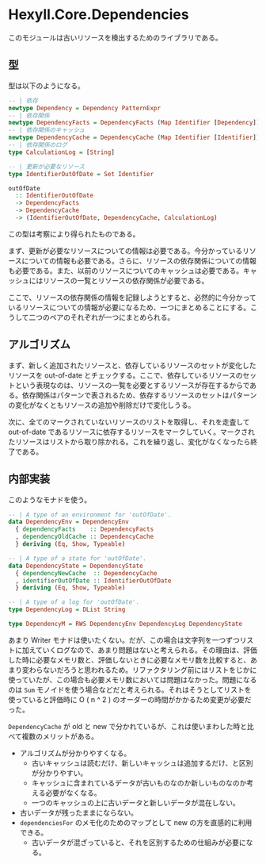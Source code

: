 # Hexyll.Core.Dependencies

このモジュールは古いリソースを検出するためのライブラリである。

## 型

型は以下のようになる。

```haskell
-- | 依存
newtype Dependency = Dependency PatternExpr
-- | 依存関係
newtype DependencyFacts = DependencyFacts (Map Identifier [Dependency])
-- | 依存関係のキャッシュ
newtype DependencyCache = DependencyCache (Map Identifier [Identifier])
-- | 依存関係のログ
type CalculationLog = [String]

-- | 更新が必要なリソース
type IdentifierOutOfDate = Set Identifier

outOfDate
  :: IdentifierOutOfDate
  -> DependencyFacts
  -> DependencyCache
  -> (IdentifierOutOfDate, DependencyCache, CalculationLog)
```

この型は考察により得られたものである。

まず、更新が必要なリソースについての情報は必要である。今分かっているリソースについての情報も必要である。さらに、リソースの依存関係についての情報も必要である。また、以前のリソースについてのキャッシュは必要である。キャッシュにはリソースの一覧とリソースの依存関係が必要である。

ここで、リソースの依存関係の情報を記録しようとすると、必然的に今分かっているリソースについての情報が必要になるため、一つにまとめることにする。こうして二つのペアのそれぞれが一つにまとめられる。

## アルゴリズム

まず、新しく追加されたリソースと、依存しているリソースのセットが変化したリソースを out-of-date とチェックする。ここで、依存しているリソースのセットという表現なのは、リソースの一覧を必要とするリソースが存在するからである。依存関係はパターンで表されるため、依存するリソースのセットはパターンの変化がなくともリソースの追加や削除だけで変化しうる。

次に、全てのマークされていないリソースのリストを取得し、それを走査して out-of-date であるリソースに依存するリソースをマークしていく。マークされたリソースはリストから取り除かれる。これを繰り返し、変化がなくなったら終了である。

## 内部実装

このようなモナドを使う。

```haskell
-- | A type of an environment for 'outOfDate'.
data DependencyEnv = DependencyEnv
  { dependencyFacts    :: DependencyFacts
  , dependencyOldCache :: DependencyCache
  } deriving (Eq, Show, Typeable)

-- | A type of a state for 'outOfDate'.
data DependencyState = DependencyState
  { dependencyNewCache  :: DependencyCache
  , identifierOutOfDate :: IdentifierOutOfDate
  } deriving (Eq, Show, Typeable)

-- | A type of a log for 'outOfDate'.
type DependencyLog = DList String

type DependencyM = RWS DependencyEnv DependencyLog DependencyState
```

あまり Writer モナドは使いたくない。だが、この場合は文字列を一つずつリストに加えていくログなので、あまり問題はないと考えられる。その理由は、評価した時に必要なメモリ数と、評価しないときに必要なメモリ数を比較すると、あまり変わらないだろうと思われるため。リファクタリング前にはリストをじかに使っていたが、この場合も必要メモリ数においては問題はなかった。問題になるのは `Sum` モノイドを使う場合などだと考えられる。それはそうとしてリストを使っていると評価時に O ( n ^ 2 ) のオーダーの時間がかかるため変更が必要だった。

`DependencyCache` が old と new で分かれているが、これは使いまわした時と比べて複数のメリットがある。

* アルゴリズムが分かりやすくなる。
    * 古いキャッシュは読むだけ、新しいキャッシュは追加するだけ、と区別が分かりやすい。
    * キャッシュに含まれているデータが古いものなのか新しいものなのか考える必要がなくなる。
    * 一つのキャッシュの上に古いデータと新しいデータが混在しない。
* 古いデータが残ったままにならない。
* `dependenciesFor` のメモ化のためのマップとして new の方を直感的に利用できる。
    * 古いデータが混ざっていると、それを区別するための仕組みが必要になる。
